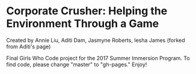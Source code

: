 # Corporate Crusher: Helping the Environment Through a Game
Created by Annie Liu, Aditi Dam, Jasmyne Roberts, Iesha James (forked from Aditi's page)

Final Girls Who Code project for the 2017 Summer Immersion Program. To find code, please change "master" to "gh-pages." Enjoy!
